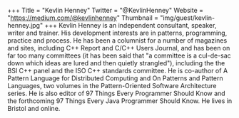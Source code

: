 +++
Title = "Kevlin Henney"
Twitter = "@KevlinHenney"
Website = "https://medium.com/@kevlinhenney"
Thumbnail = "img/guest/kevlin-henney.jpg"
+++
Kevlin Henney is an independent consultant, speaker, writer and trainer. His development interests are in patterns, programming, practice and process. He has been a columnist for a number of magazines and sites, including C++ Report and C/C++ Users Journal, and has been on far too many committees (it has been said that "a committee is a cul-de-sac down which ideas are lured and then quietly strangled"), including the the BSI C++ panel and the ISO C++ standards committee. He is co-author of A Pattern Language for Distributed Computing and On Patterns and Pattern Languages, two volumes in the Pattern-Oriented Software Architecture series. He is also editor of 97 Things Every Programmer Should Know and the forthcoming 97 Things Every Java Programmer Should Know. He lives in Bristol and online.